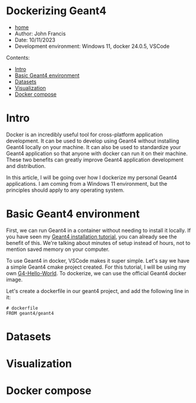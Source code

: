# Dockerizing Geant4
- [home](README.md)
- Author: John Francis
- Date: 10/11/2023
- Development environment: Windows 11, docker 24.0.5, VSCode

Contents:
- [Intro](#intro)
- [Basic Geant4 environment](#basic-geant4-environment)
- [Datasets](#datasets)
- [Visualization](#visualization)
- [Docker compose](#docker-compose)

# Intro

Docker is an incredibly useful tool for cross-platform application development. It can be used to develop using Geant4 without installing Geant4 locally on your machine. It can also be used to standardize your Geant4 application so that anyone with docker can run it on their machine. These two benefits can greatly improve Geant4 application development and distribution.

In this article, I will be going over how I dockerize my personal Geant4 applications. I am coming from a Windows 11 environment, but the principles should apply to any operating system. 

# Basic Geant4 environment

First, we can run Geant4 in a container without needing to install it locally. If you have seen my [Geant4 installation tutorial](g4-install-instructions-windows.md), you can already see the benefit of this. We're talking about minutes of setup instead of hours, not to mention saved memory on your computer. 

To use Geant4 in docker, VSCode makes it super simple. Let's say we have a simple Geant4 cmake project created. For this tutorial, I will be using my own [G4-Hello-World](https://github.com/john9francis/G4-Hello-World). To dockerize, we can use the official Geant4 docker image. 

Let's create a dockerfile in our geant4 project, and add the following line in it:

```Docker
# dockerfile
FROM geant4/geant4
```

# Datasets

# Visualization

# Docker compose
